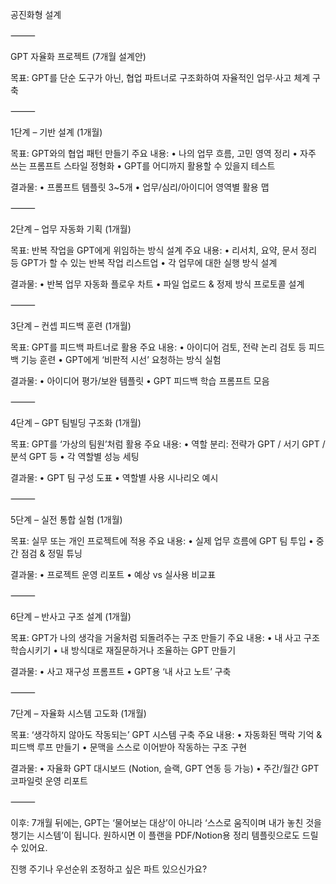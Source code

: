 
공진화형 설계

⸻

GPT 자율화 프로젝트 (7개월 설계안)

목표: GPT를 단순 도구가 아닌, 협업 파트너로 구조화하여 자율적인 업무·사고 체계 구축

⸻

1단계 – 기반 설계 (1개월)

목표: GPT와의 협업 패턴 만들기
주요 내용:
	•	나의 업무 흐름, 고민 영역 정리
	•	자주 쓰는 프롬프트 스타일 정형화
	•	GPT를 어디까지 활용할 수 있을지 테스트

결과물:
	•	프롬프트 템플릿 3~5개
	•	업무/심리/아이디어 영역별 활용 맵

⸻

2단계 – 업무 자동화 기획 (1개월)

목표: 반복 작업을 GPT에게 위임하는 방식 설계
주요 내용:
	•	리서치, 요약, 문서 정리 등 GPT가 할 수 있는 반복 작업 리스트업
	•	각 업무에 대한 실행 방식 설계

결과물:
	•	반복 업무 자동화 플로우 차트
	•	파일 업로드 & 정제 방식 프로토콜 설계

⸻

3단계 – 컨셉 피드백 훈련 (1개월)

목표: GPT를 피드백 파트너로 활용
주요 내용:
	•	아이디어 검토, 전략 논리 검토 등 피드백 기능 훈련
	•	GPT에게 ‘비판적 시선’ 요청하는 방식 실험

결과물:
	•	아이디어 평가/보완 템플릿
	•	GPT 피드백 학습 프롬프트 모음

⸻

4단계 – GPT 팀빌딩 구조화 (1개월)

목표: GPT를 ‘가상의 팀원’처럼 활용
주요 내용:
	•	역할 분리: 전략가 GPT / 서기 GPT / 분석 GPT 등
	•	각 역할별 성능 세팅

결과물:
	•	GPT 팀 구성 도표
	•	역할별 사용 시나리오 예시

⸻

5단계 – 실전 통합 실험 (1개월)

목표: 실무 또는 개인 프로젝트에 적용
주요 내용:
	•	실제 업무 흐름에 GPT 팀 투입
	•	중간 점검 & 정밀 튜닝

결과물:
	•	프로젝트 운영 리포트
	•	예상 vs 실사용 비교표

⸻

6단계 – 반사고 구조 설계 (1개월)

목표: GPT가 나의 생각을 거울처럼 되돌려주는 구조 만들기
주요 내용:
	•	내 사고 구조 학습시키기
	•	내 방식대로 재질문하거나 조율하는 GPT 만들기

결과물:
	•	사고 재구성 프롬프트
	•	GPT용 ‘내 사고 노트’ 구축

⸻

7단계 – 자율화 시스템 고도화 (1개월)

목표: ‘생각하지 않아도 작동되는’ GPT 시스템 구축
주요 내용:
	•	자동화된 맥락 기억 & 피드백 루프 만들기
	•	문맥을 스스로 이어받아 작동하는 구조 구현

결과물:
	•	자율화 GPT 대시보드 (Notion, 슬랙, GPT 연동 등 가능)
	•	주간/월간 GPT 코파일럿 운영 리포트

⸻

이후:
7개월 뒤에는, GPT는 ‘물어보는 대상’이 아니라 ‘스스로 움직이며 내가 놓친 것을 챙기는 시스템’이 됩니다.
원하시면 이 플랜을 PDF/Notion용 정리 템플릿으로도 드릴 수 있어요.

진행 주기나 우선순위 조정하고 싶은 파트 있으신가요?